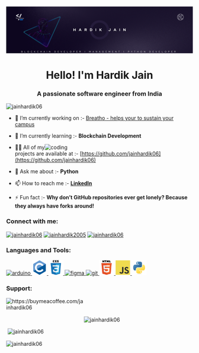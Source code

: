 ![logo](https://github.com/jainhardik06/jainhardik06/blob/main/Black%20Gradient%20Minimalist%20Corporate%20Business%20Personal%20Profile%20New%20LinkedIn%20Banner%20(8).png)
<h1 align="center">Hello! I'm Hardik Jain</h1>
<h3 align="center">A passionate software engineer from India</h3>

<p align="left"> <img src="https://komarev.com/ghpvc/?username=jainhardik06&label=Profile%20views&color=0e75b6&style=flat" alt="jainhardik06" /> </p>

- 🔭 I’m currently working on :- [Breatho - helps your to sustain your campus](https://github.com/Arpitgarg07/Breatho-website)

- 🌱 I’m currently learning :- **Blockchain Development**
<img align="right" alt="coding" width="400" src="https://user-images.githubusercontent.com/75851313/151668395-5591532b-28da-46a6-9476-7c9694bcb60e.gif">

- 👨‍💻 All of my projects are available at :- [https://github.com/jainhardik06](https://github.com/jainhardik06)

- 💬 Ask me about :- **Python**

- 📫 How to reach me :- **[LinkedIn](https://www.linkedin.com/in/jainhardik06/)**

- ⚡ Fun fact :- **Why don’t GitHub repositories ever get lonely? Because they always have forks around!**

<h3 align="left">Connect with me:</h3>
<p align="left">
<a href="https://codepen.io/jainhardik06" target="blank"><img align="center" src="https://raw.githubusercontent.com/rahuldkjain/github-profile-readme-generator/master/src/images/icons/Social/codepen.svg" alt="jainhardik06" height="30" width="40" /></a>
<a href="https://twitter.com/jainhardik2005" target="blank"><img align="center" src="https://raw.githubusercontent.com/rahuldkjain/github-profile-readme-generator/master/src/images/icons/Social/twitter.svg" alt="jainhardik2005" height="30" width="40" /></a>
<a href="https://linkedin.com/in/jainhardik06" target="blank"><img align="center" src="https://raw.githubusercontent.com/rahuldkjain/github-profile-readme-generator/master/src/images/icons/Social/linked-in-alt.svg" alt="jainhardik06" height="30" width="40" /></a>
</p>

<h3 align="left">Languages and Tools:</h3>
<p align="left"> 
<a href="https://www.arduino.cc/" target="_blank" rel="noreferrer"> <img src="https://cdn.worldvectorlogo.com/logos/arduino-1.svg" alt="arduino" width="40" height="40"/> </a>
<a href="https://www.cprogramming.com/" target="_blank" rel="noreferrer"> <img src="https://raw.githubusercontent.com/devicons/devicon/master/icons/c/c-original.svg" alt="c" width="40" height="40"/> </a>
<a href="https://www.w3schools.com/css/" target="_blank" rel="noreferrer"> <img src="https://raw.githubusercontent.com/devicons/devicon/master/icons/css3/css3-original-wordmark.svg" alt="css3" width="40" height="40"/> </a>
<a href="https://www.figma.com/" target="_blank" rel="noreferrer"> <img src="https://www.vectorlogo.zone/logos/figma/figma-icon.svg" alt="figma" width="40" height="40"/> </a>
<a href="https://git-scm.com/" target="_blank" rel="noreferrer"> <img src="https://www.vectorlogo.zone/logos/git-scm/git-scm-icon.svg" alt="git" width="40" height="40"/> </a>
<a href="https://www.w3.org/html/" target="_blank" rel="noreferrer"> <img src="https://raw.githubusercontent.com/devicons/devicon/master/icons/html5/html5-original-wordmark.svg" alt="html5" width="40" height="40"/> </a>
<a href="https://developer.mozilla.org/en-US/docs/Web/JavaScript" target="_blank" rel="noreferrer"> <img src="https://raw.githubusercontent.com/devicons/devicon/master/icons/javascript/javascript-original.svg" alt="javascript" width="40" height="40"/> </a>
<a href="https://www.python.org" target="_blank" rel="noreferrer"> <img src="https://raw.githubusercontent.com/devicons/devicon/master/icons/python/python-original.svg" alt="python" width="40" height="40"/> </a>
</p>

<h3 align="left">Support:</h3>
<p><a href="https://ko-fi.com/https://buymeacoffee.com/jainhardik06"> <img align="left" src="https://cdn.ko-fi.com/cdn/kofi3.png?v=3" height="50" width="210" alt="https://buymeacoffee.com/jainhardik06" /></a></p><br><br>

<p><img align="center" src="https://github-readme-stats.vercel.app/api/top-langs?username=jainhardik06&show_icons=true&locale=en&layout=compact" alt="jainhardik06" /></p>

<p>&nbsp;<img align="center" src="https://github-readme-stats.vercel.app/api?username=jainhardik06&show_icons=true&locale=en" alt="jainhardik06" /></p>

<p><img align="center" src="https://github-readme-streak-stats.herokuapp.com/?user=jainhardik06&" alt="jainhardik06" /></p>
